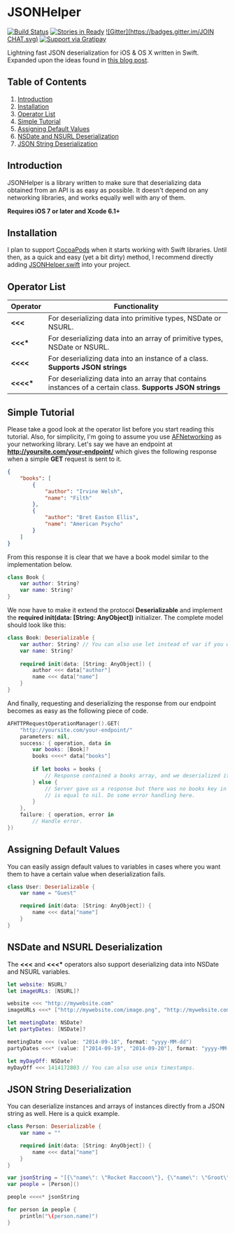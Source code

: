 
JSONHelper
==========
[![Build Status](https://travis-ci.org/isair/JSONHelper.svg?branch=master)](https://travis-ci.org/isair/JSONHelper)
[![Stories in Ready](https://badge.waffle.io/isair/JSONHelper.png?label=ready&title=Ready)](https://waffle.io/isair/JSONHelper)
[![Gitter](https://badges.gitter.im/JOIN CHAT.svg)](https://gitter.im/isair/JSONHelper?utm_source=badge&utm_medium=badge&utm_campaign=pr-badge&utm_content=badge)
[![Support via Gratipay](https://cdn.rawgit.com/gratipay/gratipay-badge/2.3.0/dist/gratipay.png)](https://gratipay.com/bsencan91/)

Lightning fast JSON deserialization for iOS &amp; OS X written in Swift. Expanded upon the ideas found in [this blog post](http://robots.thoughtbot.com/efficient-json-in-swift-with-functional-concepts-and-generics).

Table of Contents
--------------

1. [Introduction](#introduction)
2. [Installation](#installation)
3. [Operator List](#operator-list)
4. [Simple Tutorial](#simple-tutorial)
5. [Assigning Default Values](#assigning-default-values)
6. [NSDate and NSURL Deserialization](#nsdate-and-nsurl-deserialization)
7. [JSON String Deserialization](#json-string-deserialization)

Introduction
--------------

JSONHelper is a library written to make sure that deserializing data obtained from an API is as easy as possible. It doesn't depend on any networking libraries, and works equally well with any of them.

__Requires iOS 7 or later and Xcode 6.1+__

Installation
--------------

I plan to support [CocoaPods](http://cocoapods.org) when it starts working with Swift libraries. Until then, as a quick and easy (yet a bit dirty) method, I recommend directly adding [JSONHelper.swift](https://raw.githubusercontent.com/isair/JSONHelper/master/JSONHelper/JSONHelper.swift) into your project.

Operator List
--------------

| Operator  | Functionality                                                                                              |
| --------- | ---------------------------------------------------------------------------------------------------------- |
| __<<<__   | For deserializing data into primitive types, NSDate or NSURL.                                              |
| __<<<*__  | For deserializing data into an array of primitive types, NSDate or NSURL.                                  |
| __<<<<__  | For deserializing data into an instance of a class. __Supports JSON strings__                              |
| __<<<<*__ | For deserializing data into an array that contains instances of a certain class. __Supports JSON strings__ |

Simple Tutorial
--------------

Please take a good look at the operator list before you start reading this tutorial. Also, for simplicity, I'm going to assume you use [AFNetworking](https://github.com/AFNetworking/AFNetworking) as your networking library. Let's say we have an endpoint at __http://yoursite.com/your-endpoint/__ which gives the following response when a simple __GET__ request is sent to it.

```json
{
	"books": [
		{
			"author": "Irvine Welsh",
			"name": "Filth"		
		},
		{
			"author": "Bret Easton Ellis",
			"name": "American Psycho"
		}	
	]
}
```

From this response it is clear that we have a book model similar to the implementation below.

```swift
class Book {
	var author: String?
	var name: String?
}
```

We now have to make it extend the protocol __Deserializable__ and implement the __required init(data: [String: AnyObject])__ initializer. The complete model should look like this:

```swift
class Book: Deserializable {
	var author: String? // You can also use let instead of var if you want.
	var name: String?
	
	required init(data: [String: AnyObject]) {
		author <<< data["author"]
		name <<< data["name"]
	}
}
```

And finally, requesting and deserializing the response from our endpoint becomes as easy as the following piece of code.

```swift
AFHTTPRequestOperationManager().GET(
	"http://yoursite.com/your-endpoint/"
	parameters: nil,
	success: { operation, data in
		var books: [Book]?
		books <<<<* data["books"]
		
		if let books = books {
			// Response contained a books array, and we deserialized it. Do what you want here.
		} else {
			// Server gave us a response but there was no books key in it, so the books variable
			// is equal to nil. Do some error handling here.
		}
	},
	failure: { operation, error in
		// Handle error.
})
```

Assigning Default Values
--------------

You can easily assign default values to variables in cases where you want them to have a certain value when deserialization fails.

````swift
class User: Deserializable {
    var name = "Guest"

    required init(data: [String: AnyObject]) {
        name <<< data["name"]
    }
}
````

NSDate and NSURL Deserialization
--------------

The __<<<__ and __<<<*__ operators also support deserializing data into NSDate and NSURL variables.

````swift
let website: NSURL?
let imageURLs: [NSURL]?

website <<< "http://mywebsite.com"
imageURLs <<<* ["http://mywebsite.com/image.png", "http://mywebsite.com/anotherImage.png"]
````

````swift
let meetingDate: NSDate?
let partyDates: [NSDate]?

meetingDate <<< (value: "2014-09-18", format: "yyyy-MM-dd")
partyDates <<<* (value: ["2014-09-19", "2014-09-20"], format: "yyyy-MM-dd")

let myDayOff: NSDate?
myDayOff <<< 1414172803 // You can also use unix timestamps.
````

JSON String Deserialization
--------------

You can deserialize instances and arrays of instances directly from a JSON string as well. Here is a quick example.

````swift
class Person: Deserializable {
    var name = ""

    required init(data: [String: AnyObject]) {
        name <<< data["name"]
    }
}

var jsonString = "[{\"name\": \"Rocket Raccoon\"}, {\"name\": \"Groot\"}]"
var people = [Person]()

people <<<<* jsonString

for person in people {
    println("\(person.name)")
}
````
